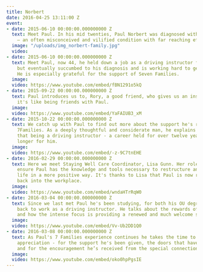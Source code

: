 ```yaml
---
title: Norbert
date: 2016-04-25 13:11:00 Z
event:
- date: 2015-06-10 00:00:00.000000000 Z
  text: Meet Paul. In his mid twenties, Paul Norbert was diagnosed with bipolar disorder
    – an often misconceived and vilified condition with far reaching effects.
  image: "/uploads/img_norbert-family.jpg"
  video: 
- date: 2015-06-10 00:00:00.000000000 Z
  text: Meet Paul, now 44, he held down a job as a driving instructor for many years
    but eventually succumbed to his diagnosis and is working hard to get back on track.
    He is especially grateful for the support of Seven Families.
  image: 
  video: https://www.youtube.com/embed/fBN1291o5kQ
- date: 2015-09-22 00:00:00.000000000 Z
  text: Paul introduces us to, Rory, a good friend, who gives us an insight into what
    it's like being friends with Paul.
  image: 
  video: https://www.youtube.com/embed/YaFAIUB3_xM
- date: 2015-10-22 00:00:00.000000000 Z
  text: We catch up with Paul to find out more about the support he's receiving from
    7Families. As a deeply thoughtful and considerate man, he explains why he feels
    that being a driving instructor - a career held for over twelve years - is no
    longer for him.
  image: 
  video: https://www.youtube.com/embed/-z-9C7tnEHE
- date: 2016-02-29 00:00:00.000000000 Z
  text: Here we meet Staying Well Care Coordinator, Lisa Gunn. Her role has been to
    ensure Paul has the knowledge and tools necessary to restructure and rebuild his
    life in a more positive way. It's thanks to Lisa that Paul is now ready to get
    back into the workplace.
  image: 
  video: https://www.youtube.com/embed/wndaHTrRqW0
- date: 2016-03-04 00:00:00.000000000 Z
  text: Since we last met Paul he's been studying, for both his OU degree and to get
    back to work as a driving instructor. He talks about the rewards of perseverance
    and how the intense focus is providing a renewed and much welcome sense of purpose.
  image: 
  video: https://www.youtube.com/embed/Vv-Ub2DD1Q0
- date: 2016-03-08 00:00:00.000000000 Z
  text: As Paul's 7 Families experience continues he takes the time to share his great
    appreciation - for the support he's been given, the doors that have been opened,
    and for the encouragement he’s received from the special connections he's made.
  image: 
  video: https://www.youtube.com/embed/oko0hpPgsIE
---
```


